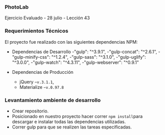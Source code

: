 ### PhotoLab
Ejercicio Evaluado - 28 julio - Lección 43


### Requerimientos Técnicos

El proyecto fue realizado con las siguientes dependencias NPM:

+ Dependencias de Desarrollo 
  -"gulp": "^3.9.1",
  -"gulp-concat": "^2.6.1",
  -"gulp-minify-css": "^1.2.4",
  -"gulp-sass": "^3.1.0",
  -"gulp-uglify": "^3.0.0",
  -"gulp-watch": "^4.3.11",
  -"gulp-webserver": "^0.9.1"

+ Dependencias de Producción 
  - jQuery `~v.3.1.1`,
  - Materialize `~v.0.97.8`

### Levantamiento ambiente de desarrollo

+ Crear repositorio.
+ Posicionado en nuestro proyecto hacer correr `npm install`para descargar e instalar todas las dependencias utilizadas.
+ Correr gulp para que se realizen las tareas especificadas.

